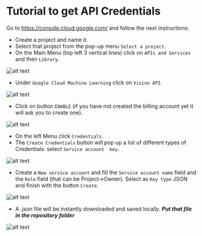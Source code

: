 # Tutorial to get API Credentials

Go to https://console.cloud.google.com/ and follow the next instructions:
 * Create a project and name it.
 * Select that project from the pop-up menu `Select a project`.
 * On the Main Menu (top left 3 vertical lines) click on `APIs and Services` and then `Library`.

![alt text][s1]

* Under `Google Cloud Machine Learning` click on `Vision API`.


![alt text][s2]


* Click on button `ENABLE` (if you have not created the billing account yet it will ask you to create one).


![alt text][s3]

* On the left Menu click `Credentials`.
* The `Create Credentials` button will pop up a list of different types of Credentials: select `Service account  key.`

![alt text][s4]

* Create a `New service account` and fill the `Service account name` field and the `Role` field (that can be Project->Owner). Select as `Key type` JSON and finish with the button `Create`.

![alt text][s5]

* A .json file will be instantly downloaded and saved locally. ***Put that file in the repository folder***


![alt text][s6]






[s1]: https://raw.githubusercontent.com/charlielito/vision-sentiment-analysis-googleapi/master/instructions/apis0.png "S"
[s2]: https://raw.githubusercontent.com/charlielito/vision-sentiment-analysis-googleapi/master/instructions/apis1.png "S"
[s3]: https://raw.githubusercontent.com/charlielito/vision-sentiment-analysis-googleapi/master/instructions/apis2.png "S"
[s4]: https://raw.githubusercontent.com/charlielito/vision-sentiment-analysis-googleapi/master/instructions/apis3.png "S"
[s5]: https://raw.githubusercontent.com/charlielito/vision-sentiment-analysis-googleapi/master/instructions/apis4.png "S"
[s6]: https://raw.githubusercontent.com/charlielito/vision-sentiment-analysis-googleapi/master/instructions/apis5.png "S"
